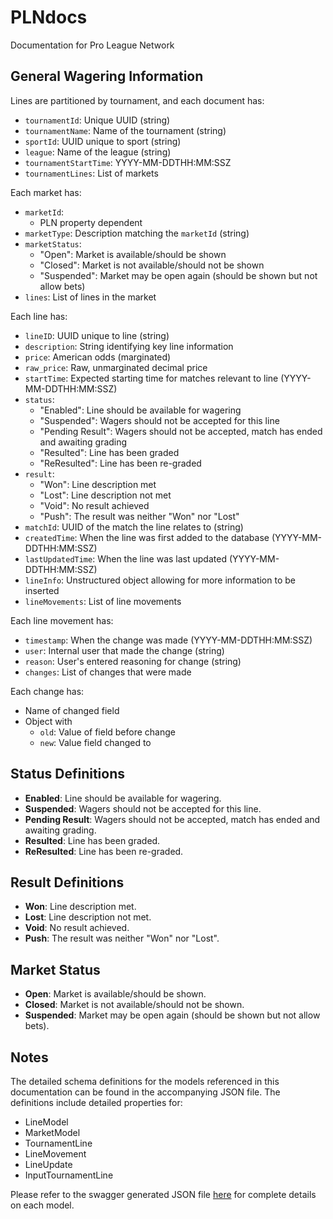 # PLNdocs
Documentation for Pro League Network

## General Wagering Information

Lines are partitioned by tournament, and each document has:
- `tournamentId`: Unique UUID (string)
- `tournamentName`: Name of the tournament (string)
- `sportId`: UUID unique to sport (string)
- `league`: Name of the league (string)
- `tournamentStartTime`: YYYY-MM-DDTHH:MM:SSZ
- `tournamentLines`: List of markets

Each market has:
- `marketId`:
  - PLN property dependent
- `marketType`: Description matching the `marketId` (string)
- `marketStatus`:
  - "Open": Market is available/should be shown
  - "Closed": Market is not available/should not be shown
  - "Suspended": Market may be open again (should be shown but not allow bets)
- `lines`: List of lines in the market

Each line has:
- `lineID`: UUID unique to line (string)
- `description`: String identifying key line information
- `price`: American odds (marginated)
- `raw_price`: Raw, unmarginated decimal price
- `startTime`: Expected starting time for matches relevant to line (YYYY-MM-DDTHH:MM:SSZ)
- `status`:
  - "Enabled": Line should be available for wagering
  - "Suspended": Wagers should not be accepted for this line
  - "Pending Result": Wagers should not be accepted, match has ended and awaiting grading
  - "Resulted": Line has been graded
  - "ReResulted": Line has been re-graded
- `result`:
  - "Won": Line description met
  - "Lost": Line description not met
  - "Void": No result achieved
  - "Push": The result was neither "Won" nor "Lost"
- `matchId`: UUID of the match the line relates to (string)
- `createdTime`: When the line was first added to the database (YYYY-MM-DDTHH:MM:SSZ)
- `lastUpdatedTime`: When the line was last updated (YYYY-MM-DDTHH:MM:SSZ)
- `lineInfo`: Unstructured object allowing for more information to be inserted
- `lineMovements`: List of line movements

Each line movement has:
- `timestamp`: When the change was made (YYYY-MM-DDTHH:MM:SSZ)
- `user`: Internal user that made the change (string)
- `reason`: User's entered reasoning for change (string)
- `changes`: List of changes that were made

Each change has:
- Name of changed field
- Object with
  - `old`: Value of field before change
  - `new`: Value field changed to

## Status Definitions

- **Enabled**: Line should be available for wagering.
- **Suspended**: Wagers should not be accepted for this line.
- **Pending Result**: Wagers should not be accepted, match has ended and awaiting grading.
- **Resulted**: Line has been graded.
- **ReResulted**: Line has been re-graded.

## Result Definitions

- **Won**: Line description met.
- **Lost**: Line description not met.
- **Void**: No result achieved.
- **Push**: The result was neither "Won" nor "Lost".

## Market Status

- **Open**: Market is available/should be shown.
- **Closed**: Market is not available/should not be shown.
- **Suspended**: Market may be open again (should be shown but not allow bets).

## Notes

The detailed schema definitions for the models referenced in this documentation can be found in the accompanying JSON file. The definitions include detailed properties for:
- LineModel
- MarketModel
- TournamentLine
- LineMovement
- LineUpdate
- InputTournamentLine

Please refer to the swagger generated JSON file [here](https://plnapi-prod.azurewebsites.net/swagger/) for complete details on each model.
